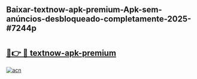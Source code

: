 ## Baixar-textnow-apk-premium-Apk-sem-anúncios-desbloqueado-completamente-2025-#7244p

# <h2><a href="https://ainizakaria.my?title=textnow-apk-premium&ref=20M">🔗👉 🔴 textnow-apk-premium</a></h2>

[![acn](https://github.com/user-attachments/assets/0f9c940e-d8b0-45ae-aac7-cd30a18b3e1c)](https://ainizakaria.my?title=textnow-apk-premium&ref=20M)

